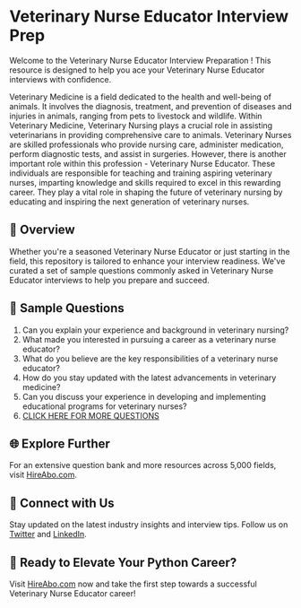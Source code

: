 # Veterinary Nurse Educator Interview Prep

Welcome to the Veterinary Nurse Educator Interview Preparation ! This resource is designed to help you ace your Veterinary Nurse Educator interviews with confidence.

Veterinary Medicine is a field dedicated to the health and well-being of animals. It involves the diagnosis, treatment, and prevention of diseases and injuries in animals, ranging from pets to livestock and wildlife. Within Veterinary Medicine, Veterinary Nursing plays a crucial role in assisting veterinarians in providing comprehensive care to animals. Veterinary Nurses are skilled professionals who provide nursing care, administer medication, perform diagnostic tests, and assist in surgeries. However, there is another important role within this profession - Veterinary Nurse Educator. These individuals are responsible for teaching and training aspiring veterinary nurses, imparting knowledge and skills required to excel in this rewarding career. They play a vital role in shaping the future of veterinary nursing by educating and inspiring the next generation of veterinary nurses.

## 🚀 Overview

Whether you're a seasoned Veterinary Nurse Educator or just starting in the field, this repository is tailored to enhance your interview readiness. We've curated a set of sample questions commonly asked in Veterinary Nurse Educator interviews to help you prepare and succeed.

## 📝 Sample Questions

1. Can you explain your experience and background in veterinary nursing?
2. What made you interested in pursuing a career as a veterinary nurse educator?
3. What do you believe are the key responsibilities of a veterinary nurse educator?
4. How do you stay updated with the latest advancements in veterinary medicine?
5. Can you discuss your experience in developing and implementing educational programs for veterinary nurses?
6. [CLICK HERE FOR MORE QUESTIONS](https://hireabo.com/job/24_1_15/Veterinary%20Nurse%20Educator)

## 🌐 Explore Further

For an extensive question bank and more resources across 5,000 fields, visit [HireAbo.com](https://www.hireabo.com).

## 📱 Connect with Us

Stay updated on the latest industry insights and interview tips. Follow us on [Twitter](https://twitter.com/hireabo) and [LinkedIn](https://www.linkedin.com/in/hire-abo-3609972a8/).

## 🚀 Ready to Elevate Your Python Career?

Visit [HireAbo.com](https://www.hireabo.com) now and take the first step towards a successful Veterinary Nurse Educator career!